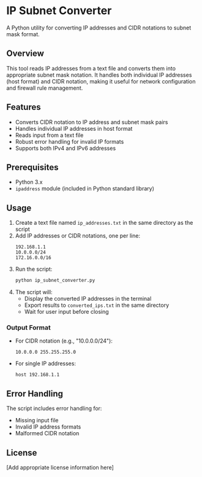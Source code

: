 # IP Subnet Converter

A Python utility for converting IP addresses and CIDR notations to subnet mask format.

## Overview

This tool reads IP addresses from a text file and converts them into appropriate subnet mask notation. It handles both individual IP addresses (host format) and CIDR notation, making it useful for network configuration and firewall rule management.

## Features

- Converts CIDR notation to IP address and subnet mask pairs
- Handles individual IP addresses in host format
- Reads input from a text file
- Robust error handling for invalid IP formats
- Supports both IPv4 and IPv6 addresses

## Prerequisites

- Python 3.x
- `ipaddress` module (included in Python standard library)

## Usage

1. Create a text file named `ip_addresses.txt` in the same directory as the script
2. Add IP addresses or CIDR notations, one per line:
   ```
   192.168.1.1
   10.0.0.0/24
   172.16.0.0/16
   ```
3. Run the script:
   ```bash
   python ip_subnet_converter.py
   ```
4. The script will:
   - Display the converted IP addresses in the terminal
   - Export results to `converted_ips.txt` in the same directory
   - Wait for user input before closing

### Output Format

- For CIDR notation (e.g., "10.0.0.0/24"):
  ```
  10.0.0.0 255.255.255.0
  ```
- For single IP addresses:
  ```
  host 192.168.1.1
  ```

## Error Handling

The script includes error handling for:
- Missing input file
- Invalid IP address formats
- Malformed CIDR notation

## License

[Add appropriate license information here]